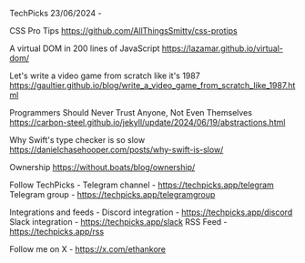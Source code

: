 TechPicks 23/06/2024 -

CSS Pro Tips
https://github.com/AllThingsSmitty/css-protips

A virtual DOM in 200 lines of JavaScript
https://lazamar.github.io/virtual-dom/

Let's write a video game from scratch like it's 1987
https://gaultier.github.io/blog/write_a_video_game_from_scratch_like_1987.html

Programmers Should Never Trust Anyone, Not Even Themselves
https://carbon-steel.github.io/jekyll/update/2024/06/19/abstractions.html

Why Swift's type checker is so slow
https://danielchasehooper.com/posts/why-swift-is-slow/

Ownership
https://without.boats/blog/ownership/

Follow TechPicks -
Telegram channel - https://techpicks.app/telegram
Telegram group - https://techpicks.app/telegramgroup

Integrations and feeds -
Discord integration - https://techpicks.app/discord
Slack integration - https://techpicks.app/slack
RSS Feed - https://techpicks.app/rss

Follow me on X - https://x.com/ethankore